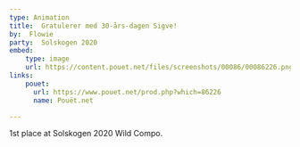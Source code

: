 ```yaml
---
type: Animation
title:  Gratulerer med 30-års-dagen Sigve!
by:  Flowie
party:  Solskogen 2020
embed:
    type: image
    url: https://content.pouet.net/files/screenshots/00086/00086226.png
links:
    pouet:
      url: https://www.pouet.net/prod.php?which=86226
      name: Pouët.net

---
```


1st place at Solskogen 2020 Wild Compo.
